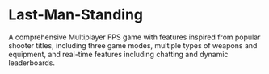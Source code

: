 # Last-Man-Standing
A comprehensive Multiplayer FPS game with features inspired from popular shooter titles, including three game modes, multiple types of weapons and equipment, and real-time features including chatting and dynamic leaderboards.
